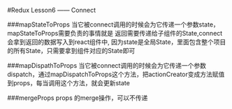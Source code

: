 #Redux Lesson6 —— Connect

###mapStateToProps
    当它被connect调用的时候会为它传递一个参数state，
    mapStateToProps需要负责的事情就是 返回需要传递给子组件的State,connect会拿到返回的数据写入到react组件中,
    因为state是全局State，里面包含整个项目的所有State，只需要拿到组件对应的State即可

###mapDispathToProps
    当它被connect调用的时候会为它传递一个参数dispatch，通过mapDispatchToProps这个方法，把actionCreator变成方法赋值到props，每当调用这个方法，就会更新state

###mergeProps
    props 的merge操作，可以不传递
